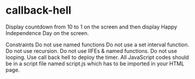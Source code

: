 # callback-hell

Display countdown from 10 to 1 on the screen and then display Happy Independence Day on the screen.

Constraints 
Do not use named functions
Do not use a set interval function.
Do not use recursion.
Do not  use IIFEs &  named functions.
Do not use looping.
Use call back hell to deploy the timer.
All JavaScript codes should be in a script file named script.js which has to be imported in your HTML page.

